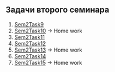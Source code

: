 ## Задачи второго семинара

1. [Sem2Task9](/Lessons_C_sharp/seminars/002/Sem2Task9/Program.cs)
2. [Sem2Task10](/Lessons_C_sharp/seminars/002/Sem2Task10/Program.cs) -> Home work
3. [Sem2Task11](/Lessons_C_sharp/seminars/002/Sem2Task11/Program.cs)
4. [Sem2Task12](/Lessons_C_sharp/seminars/002/Sem2Task12/Program.cs)
5. [Sem2Task13](/Lessons_C_sharp/seminars/002/Sem2Task13/Program.cs) -> Home work
6. [Sem2Task14](/Lessons_C_sharp/seminars/002/Sem2Task14/Program.cs)
7. [Sem2Task15](/Lessons_C_sharp/seminars/002/Sem2Task15/Program.cs) -> Home work




